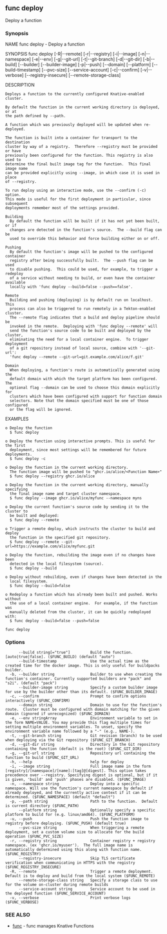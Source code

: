## func deploy

Deploy a function

### Synopsis


NAME
	func deploy - Deploy a function

SYNOPSIS
	func deploy [-R|--remote] [-r|--registry] [-i|--image] [-n|--namespace]
	             [-e|--env] [-g|--git-url] [-t|--git-branch] [-d|--git-dir]
	             [-b|--build] [--builder] [--builder-image] [-p|--push]
	             [--domain] [--platform] [--build-timestamp] [--pvc-size]
	             [--service-account] [-c|--confirm] [-v|--verbose]
	             [--registry-insecure] [--remote-storage-class]

DESCRIPTION

	Deploys a function to the currently configured Knative-enabled cluster.

	By default the function in the current working directory is deployed, or at
	the path defined by --path.

	A function which was previously deployed will be updated when re-deployed.

	The function is built into a container for transport to the destination
	cluster by way of a registry.  Therefore --registry must be provided or have
	previously been configured for the function. This registry is also used to
	determine the final built image tag for the function.  This final image name
	can be provided explicitly using --image, in which case it is used in place
	of --registry.

	To run deploy using an interactive mode, use the --confirm (-c) option.
	This mode is useful for the first deployment in particular, since subsequent
	deployments remember most of the settings provided.

	Building
	  By default the function will be built if it has not yet been built, or if
	  changes are detected in the function's source.  The --build flag can be
	  used to override this behavior and force building either on or off.

	Pushing
	  By default the function's image will be pushed to the configured container
	  registry after being successfully built.  The --push flag can be used
	  to disable pushing.  This could be used, for example, to trigger a redeploy
	  of a service without needing to build, or even have the container available
	  locally with 'func deploy --build=false --push==false'.

	Remote
	  Building and pushing (deploying) is by default run on localhost.  This
	  process can also be triggered to run remotely in a Tekton-enabled cluster.
	  The --remote flag indicates that a build and deploy pipeline should be
	  invoked in the remote.  Deploying with 'func deploy --remote' will
	  send the function's source code to be built and deployed by the cluster,
	  eliminating the need for a local container engine.  To trigger deployment
	  of a git repository instead of local source, combine with '--git-url':
	  'func deploy --remote --git-url=git.example.com/alice/f.git'

	Domain
	  When deploying, a function's route is automatically generated using the
	  default domain with which the target platform has been configured.  The
	  optional flag --domain can be used to choose this domain explicitly for
	  clusters which have been configured with support for function domain
	  selectors. Note that the domain specified must be one of those configured
	  or the flag will be ignored.

EXAMPLES

	o Deploy the function
	  $ func deploy

	o Deploy the function using interactive prompts. This is useful for the first
	  deployment, since most settings will be remembered for future deployments.
	  $ func deploy -c

	o Deploy the function in the current working directory.
	  The function image will be pushed to "ghcr.io/alice/<Function Name>"
	  $ func deploy --registry ghcr.io/alice

	o Deploy the function in the current working directory, manually specifying
	  the final image name and target cluster namespace.
	  $ func deploy --image ghcr.io/alice/myfunc --namespace myns

	o Deploy the current function's source code by sending it to the cluster to
	  be built and deployed:
	  $ func deploy --remote

	o Trigger a remote deploy, which instructs the cluster to build and deploy
	  the function in the specified git repository.
	  $ func deploy --remote --git-url=https://example.com/alice/myfunc.git

	o Deploy the function, rebuilding the image even if no changes have been
	  detected in the local filesystem (source).
	  $ func deploy --build

	o Deploy without rebuilding, even if changes have been detected in the
	  local filesystem.
	  $ func deploy --build=false

	o Redeploy a function which has already been built and pushed. Works without
	  the use of a local container engine.  For example, if the function was
	  manually deleted from the cluster, it can be quickly redeployed with:
	  $ func deploy --build=false --push=false



```
func deploy
```

### Options

```
      --build string[="true"]         Build the function. [auto|true|false]. ($FUNC_BUILD) (default "auto")
      --build-timestamp               Use the actual time as the created time for the docker image. This is only useful for buildpacks builder.
  -b, --builder string                Builder to use when creating the function's container. Currently supported builders are "pack" and "s2i". (default "pack")
      --builder-image string          Specify a custom builder image for use by the builder other than its default. ($FUNC_BUILDER_IMAGE)
  -c, --confirm                       Prompt to confirm options interactively ($FUNC_CONFIRM)
      --domain string                 Domain to use for the function's route.  Cluster must be configured with domain matching for the given domain (ignored if unrecognized) ($FUNC_DOMAIN)
  -e, --env stringArray               Environment variable to set in the form NAME=VALUE. You may provide this flag multiple times for setting multiple environment variables. To unset, specify the environment variable name followed by a "-" (e.g., NAME-).
  -t, --git-branch string             Git revision (branch) to be used when deploying via the Git repository ($FUNC_GIT_BRANCH)
  -d, --git-dir string                Directory in the Git repository containing the function (default is the root) ($FUNC_GIT_DIR)
  -g, --git-url string                Repository url containing the function to build ($FUNC_GIT_URL)
  -h, --help                          help for deploy
  -i, --image string                  Full image name in the form [registry]/[namespace]/[name]:[tag]@[digest]. This option takes precedence over --registry. Specifying digest is optional, but if it is given, 'build' and 'push' phases are disabled. ($FUNC_IMAGE)
  -n, --namespace string              Deploy into a specific namespace. Will use the function's current namespace by default if already deployed, and the currently active context if it can be determined. ($FUNC_NAMESPACE) (default "default")
  -p, --path string                   Path to the function.  Default is current directory ($FUNC_PATH)
      --platform string               Optionally specify a specific platform to build for (e.g. linux/amd64). ($FUNC_PLATFORM)
  -u, --push                          Push the function image to registry before deploying. ($FUNC_PUSH) (default true)
      --pvc-size string               When triggering a remote deployment, set a custom volume size to allocate for the build operation ($FUNC_PVC_SIZE)
  -r, --registry string               Container registry + registry namespace. (ex 'ghcr.io/myuser').  The full image name is automatically determined using this along with function name. ($FUNC_REGISTRY)
      --registry-insecure             Skip TLS certificate verification when communicating in HTTPS with the registry ($FUNC_REGISTRY_INSECURE)
  -R, --remote                        Trigger a remote deployment. Default is to deploy and build from the local system ($FUNC_REMOTE)
      --remote-storage-class string   Specify a storage class to use for the volume on-cluster during remote builds
      --service-account string        Service account to be used in the deployed function ($FUNC_SERVICE_ACCOUNT)
  -v, --verbose                       Print verbose logs ($FUNC_VERBOSE)
```

### SEE ALSO

* [func](func.md)	 - func manages Knative Functions

